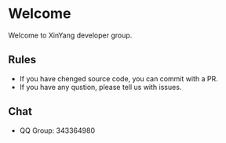 # Welcome
Welcome to XinYang developer group.

## Rules
  - If you have chenged source code, you can commit with a PR.
  - If you have any qustion, please tell us with issues.

## Chat
  - QQ Group: 343364980
